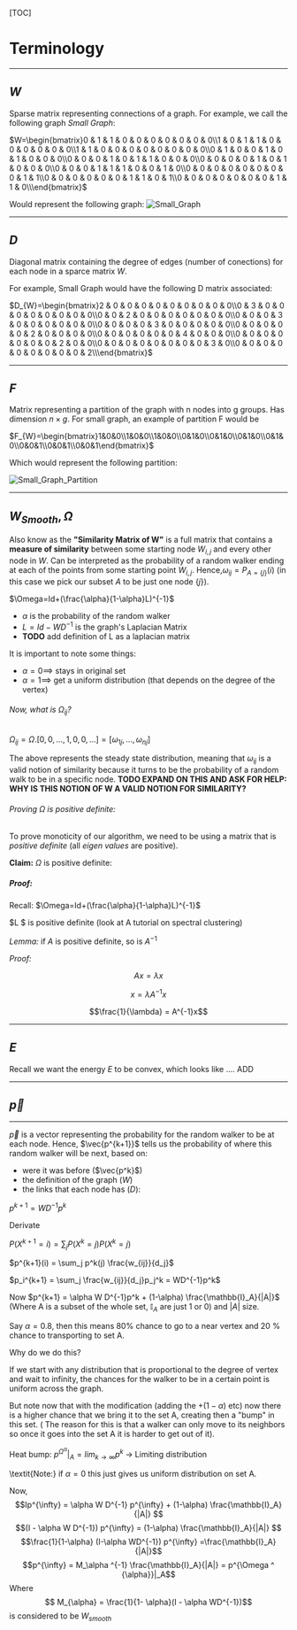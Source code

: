 [TOC]

# Terminology

---

## $W$

Sparse matrix representing connections of a graph. For example, we call the following graph *Small Graph*:

$W=\begin{bmatrix}0 & 1 & 1 & 0 & 0 & 0 & 0 & 0 & 0 & 0\\1 & 0 & 1 & 1 & 0 & 0 & 0 & 0 & 0 & 0\\1 & 1 & 0 & 0 & 0 & 0 & 0 & 0 & 0 & 0\\0 & 1 & 0 & 0 & 1 & 0 & 1 & 0 & 0 & 0\\0 & 0 & 0 & 1 & 0 & 1 & 1 & 0 & 0 & 0\\0 & 0 & 0 & 0 & 1 & 0 & 1 & 0 & 0 & 0\\0 & 0 & 0 & 1 & 1 & 1 & 0 & 0 & 1 & 0\\0 & 0 & 0 & 0 & 0 & 0 & 0 & 0 & 1 & 1\\0 & 0 & 0 & 0 & 0 & 0 & 1 & 1 & 0 & 1\\0 & 0 & 0 & 0 & 0 & 0 & 0 & 1 & 1 & 0\\\end{bmatrix}$

Would represent the following graph:
![Small_Graph](http://www.juanjoneri.com/img/RSCH/Small_Graph.png)

---
## $D$

Diagonal matrix containing the degree of edges (number of conections) for each node in a sparce matrix $W.$  

For example, Small Graph would have the following D matrix associated:

$D_{W}=\begin{bmatrix}2 & 0 & 0 & 0 & 0 & 0 & 0 & 0 & 0 & 0\\0 & 3 & 0 & 0 & 0 & 0 & 0 & 0 & 0 & 0\\0 & 0 & 2 & 0 & 0 & 0 & 0 & 0 & 0 & 0\\0 & 0 & 0 & 3 & 0 & 0 & 0 & 0 & 0 & 0\\0 & 0 & 0 & 0 & 3 & 0 & 0 & 0 & 0 & 0\\0 & 0 & 0 & 0 & 0 & 2 & 0 & 0 & 0 & 0\\0 & 0 & 0 & 0 & 0 & 0 & 4 & 0 & 0 & 0\\0 & 0 & 0 & 0 & 0 & 0 & 0 & 2 & 0 & 0\\0 & 0 & 0 & 0 & 0 & 0 & 0 & 0 & 3 & 0\\0 & 0 & 0 & 0 & 0 & 0 & 0 & 0 & 0 & 2\\\end{bmatrix}$

---

## $F$

Matrix representing a partition of the graph with n nodes into g groups. Has dimension $n \times g​$. For small graph, an example of partition F would be

$F_{W}=\begin{bmatrix}1&0&0\\1&0&0\\1&0&0\\0&1&0\\0&1&0\\0&1&0\\0&1&0\\0&0&1\\0&0&1\\0&0&1\end{bmatrix}$

Which would represent the following partition:

![Small_Graph_Partition](http://www.juanjoneri.com/img/RSCH/Small_Graph_Partition.png)

---

## $W_{Smooth} ,\Omega$

Also know as the **"Similarity Matrix of W"** is  a full matrix that contains a **measure of similarity** between some starting node $W_{i,j}$ and every other node in $W$. Can be interpreted as the probability of a random walker ending at each of the points from some starting point $W_{i,j}$. Hence,$\omega_{ij} = P_{A=\{j\}}(i)$ (in this case we pick our subset $A$ to be just one node $\{j\}$).

$\Omega=Id+(\frac{\alpha}{1-\alpha}L)^{-1}$

- $\alpha$ is the probability of the random walker 
- $L=Id-WD^{-1}$ is the graph's Laplacian Matrix
- **TODO** add definition of L as a laplacian matrix

It is important to note some things:

* $\alpha = 0 \implies$ stays in original set
* $\alpha = 1 \implies$ get a uniform distribution (that depends on the degree of the vertex)

###### Now, what is $\Omega_{ij}$? 

$\Omega_{ij} = \Omega . [0,0,…,1,0,0,…] = [\omega_{1j},…,\omega_{nj}]$

The above represents the steady state distribution, meaning that $\omega_{ij}$ is a valid notion of similarity because it turns to be the probability of a random walk to be in a specific node. **TODO EXPAND ON THIS AND ASK FOR HELP: WHY IS THIS NOTION OF W A VALID NOTION FOR SIMILARITY?** 

###### Proving $\Omega$ is positive definite:

To prove monoticity of our algorithm, we need to be using a matrix that is *positive definite* (all *eigen values* are positive). 

**Claim:** $\Omega$ is positive definite:

##### Proof:

Recall: $\Omega=Id+(\frac{\alpha}{1-\alpha}L)^{-1}$

$L $ is positive definite (look at A tutorial on spectral clustering)

*Lemma:* if $A$ is positive definite, so is $A^{-1}$

*Proof:* 

$$Ax = \lambda x$$ 

$$x=\lambda A^{-1}x$$

$$\frac{1}{\lambda} = A^{-1}x$$



 



---

## $E$

Recall we want the energy $E$ to be convex, which looks like …. ADD

---

## $\vec{p}$

---

$\vec{p}$ is a vector representing the probability for the random walker to be at each node. Hence, $\vec{p^{k+1}}$ tells us the probability of where this random walker will be next, based on:

- were it was before ($\vec{p^k}$)
- the definition of the graph ($W$)
- the links that each node has ($D$):

$p^{k +1} = WD^{-1}p^k$

Derivate

$P(X ^{k+1}=i) = \sum_j P(X^{k}=j)P(X^k = j)$

$p^{k+1}(i) = \sum_j p^k(j) \frac{w_{ij}}{d_j}$

$p_i^{k+1} = \sum_j \frac{w_{ij}}{d_j}p_j^k = WD^{-1}p^k$

Now $p^{k+1} = \alpha W D^{-1}p^k + (1-\alpha) \frac{\mathbb{I}_A}{|A|}$ (Where A is a subset of the whole set, $\mathbb{I}_A$ are just 1 or 0) and $|A|$ size.

Say $\alpha = 0.8$, then this means 80$\%$ chance to go to a near vertex and 20 $\%$ chance to transporting to set A.

Why do we do this?

If we start with any distribution that is proportional to the degree of vertex and wait to infinity, the chances for the walker to be in a certain point is uniform across the graph.

But note now that with the modification (adding the $+(1-\alpha)$ etc) now there is a higher chance that we bring it to the set A, creating then a "bump" in this set. ( The reason for this is that a walker can only move to its neighbors so once it goes into the set A it is harder to get out of it). 

Heat bump: $p^{\Omega^{\alpha}} | _A = lim_{k \to \infty} p^k$ $\to$ Limiting distribution 

\textit{Note:} if $\alpha = 0$ this just gives us uniform distribution on set A.

Now, 
$$Ip^{\infty} = \alpha W D^{-1} p^{\infty} + (1-\alpha) \frac{\mathbb{I}_A}{|A|} $$
$$(I - \alpha W D^{-1}) p^{\infty} = (1-\alpha) \frac{\mathbb{I}_A}{|A|} $$
$$\frac{1}{1-\alpha} (I-\alpha WD^{-1}) p^{\infty} =\frac{\mathbb{I}_A}{|A|}$$
$$p^{\infty} = M_\alpha ^{-1} \frac{\mathbb{I}_A}{|A|} = p^{\Omega ^ {\alpha}}|_A$$
Where
$$ M_{\alpha} = \frac{1}{1- \alpha}(I - \alpha WD^{-1})$$
is considered to be $W_{smooth}$

